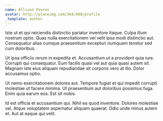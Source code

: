 ```yaml
---
name: Allison Pouros
avatar: http://placeimg.com/344/480/profile
_template: author
---
```

Iste ut et qui reiciendis distinctio pariatur inventore itaque. Culpa illum nostrum optio. Quas nulla exercitationem vel velit ipsa modi distinctio aut. Consequatur alias cumque praesentium excepturi numquam tenetur sed cum doloribus.
  
Ut ipsa officiis rerum in expedita et. Accusantium ut a provident quia iure. Corrupti qui consequatur. Eum facilis quasi vel aut quia quasi autem sit. Magnam iste eius aliquam repudiandae sit corporis vero at illo. Dolor accusamus optio.
  
Ut nemo exercitationem dolores aut. Tempore fugiat et qui impedit corrupti molestiae ut facere minima. Ut praesentium aut doloribus possimus fuga. Enim quia earum eos. Est sit nobis.
  
Id est officia et accusantium qui. Nihil ea quod inventore. Dolores molestiae vel. Atque voluptatem aspernatur aliquam quaerat. Odio unde minus autem et. Aut at eaque qui velit.
